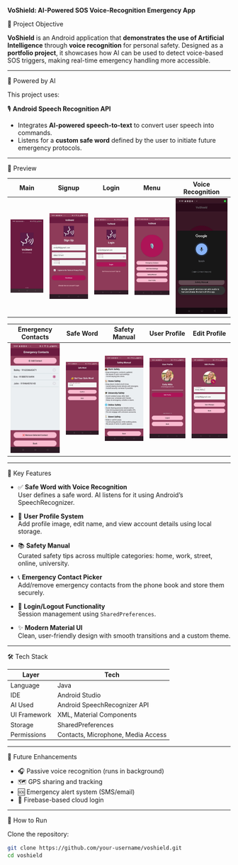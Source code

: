 **VoShield: AI-Powered SOS Voice-Recognition Emergency App**

 🎯 Project Objective

**VoShield** is an Android application that **demonstrates the use of Artificial Intelligence** through **voice recognition** for personal safety. Designed as a **portfolio project**, it showcases how AI can be used to detect voice-based SOS triggers, making real-time emergency handling more accessible.

---

🤖 Powered by AI

This project uses:

🎙️ **Android Speech Recognition API**  
  - Integrates **AI-powered speech-to-text** to convert user speech into commands.  
  - Listens for a **custom safe word** defined by the user to initiate future emergency protocols.

---

📲 Preview


| Main | Signup | Login | Menu | Voice Recognition |
|------|--------|-------|------|------------------|
| ![Main](screenshots/main.jpg) | ![Signup](screenshots/signup.jpg) | ![Login](screenshots/login.jpg) | ![Menu](screenshots/menu.jpg) | ![Voice](screenshots/voice_recognition.jpg) |

| Emergency Contacts | Safe Word | Safety Manual | User Profile | Edit Profile |
|--------------------|-----------|----------------|--------------|--------------|
| ![Contacts](screenshots/emergency_contacts.jpg) | ![SafeWord](screenshots/safeword.jpg) | ![Manual](screenshots/safety_manual.jpg) | ![Profile](screenshots/profile.jpg) | ![Edit](screenshots/edit_profile.jpg) |

---

🚀 Key Features

- ✅ **Safe Word with Voice Recognition**  
  User defines a safe word. AI listens for it using Android’s SpeechRecognizer.

- 👤 **User Profile System**  
  Add profile image, edit name, and view account details using local storage.

- 📚 **Safety Manual**  
  Curated safety tips across multiple categories: home, work, street, online, university.

- 📞 **Emergency Contact Picker**  
  Add/remove emergency contacts from the phone book and store them securely.

- 🔐 **Login/Logout Functionality**  
  Session management using `SharedPreferences`.

- ✨ **Modern Material UI**  
  Clean, user-friendly design with smooth transitions and a custom theme.

---


🛠️ Tech Stack

| Layer        | Tech                                    |
|--------------|------------------------------------------|
| Language     | Java                                     |
| IDE          | Android Studio                           |
| AI Used      | Android SpeechRecognizer API             |
| UI Framework | XML, Material Components                 |
| Storage      | SharedPreferences                        |
| Permissions  | Contacts, Microphone, Media Access       |

---

🧪 Future Enhancements

- 🎧 Passive voice recognition (runs in background)
- 🗺️ GPS sharing and tracking
- 🆘 Emergency alert system (SMS/email)
- 🔐 Firebase-based cloud login

---

🔧 How to Run

Clone the repository:
   ```bash
   git clone https://github.com/your-username/voshield.git
   cd voshield
